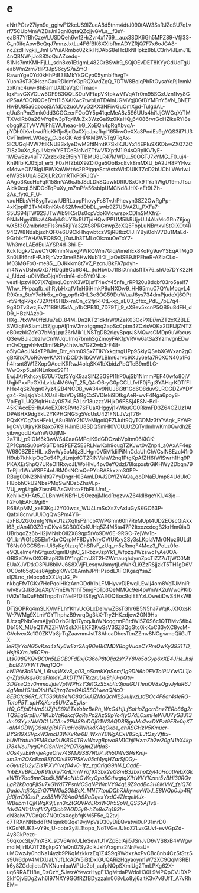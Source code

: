 # e
eNrtPGtv27iyn9e_ggiwF12kcUS9lZueA8d5tnm4dtJ090tAW3SsRJZcSU7qLvrf75CUbMmWZDrJnl3gnl0gtaQZcjjvGVLa__f3sY-eaBR7YfBhCzeVLUSDQeh6wf2HrZvr4x1769__aux3SDK6Gh5MPZ89-Vfjl33-G_n0ifqApwBeQqJ7mnzJxtLu4F6fBK6XXIbRmADYZRjQ7F7x6oJGA8-ncZzdHvgkji_JmH7YuiARmbo02kIkHtDAbS8eHcBkNHpkz8bEC3rh4JEmJ1E4nQBNW-jJo88XoQuAZxedq-51Nls7mtKMHFjLL_sdn8xo1EtIgmL482GrBSwh9_SQjOEvDET8KYyCdUdTgUeabWm2rm7tliP3JpS6cyS7aZmO-RawnYgeDYd0kHhPtB3BMkYkGCyo05ymblfhvgT-Yuon3sT3GHsznCauRDldmYGpRQXwdZgQ_7DTW8BqiqPbRtOysaYqRj1emMzxKmc4uw-8hBamUA1DaVqOrTmao-IqxFsvGXVCLw6DF9B3QQLSDuMFfapVKfpkwVfVqATr0m95SGxUzn1Ivy8GdPSaAfOQNQOeBYt11I5XAKwc7twbLnTDAlnUGMVgj0GfBYMFnY5VN_BNEFHwBU85a6qboojSAfdDc2uoUVyG2KX3NFiwGuOmXgd-TulgdAL-qUuSnPmZlmk0dd3GGGzerFOoOY5p41qeMeA8z5S6UUs4hi1JjGWGqXrTMTXVdlRb0a26MYq8w3pTq4MuZx3WzGal9z0KaHQ_64086rvrGcHZlkeRYl8eobggKZTyVVWjPhEWUheao-hG_XoEQn4pRqXbvqA-pYDh0iXvrbwdRicKH1jc8jdDa0XjcJpzfbpl165bwOeXXa3PndEs9gYQS3iI71J3CvTlmIwrLW0egy_CJzoGK-AxHPKMBW5Tq9TqAx-SlCUGqHVW7ftlKNU8SxIyeDwM3ftlNmtK7SxlKJUYx14EPIu9XKDbwZXQ7ZCZiSz0uXc_SgJIMzeYYETCeBlcNdZTfwV5XptM1i94sQRplKV1yE-1WEw5zv4uT77ZrzbxBzEf5iyYTBMU8LR47MWDu_50OGTJ7xYMG_F0_uj4-Kh9ffblKJ05jxI_er5_F0zHfZbtiX9ZDi0ge5QbBxqEvk8mMXU_bA2JH8PYHvzsMdweOIVBIgUPiWKaWMtAs2RPigqeSctAstxWltDUIKTZcD2bUCbLWArlwJelWSSkUqAi8ZXjLR2QmRTkPGRJQV-AAgo3KccHcFqR158mVA6cJ5JSdLDkSQawkDRIUSxCk9TYafiWgU19mJTsuAldk0cqL5NDOoTqPuXy_m7mPfa56sbIpUMCNd8JHX-eEt9LZh-2As_fyt0_F_U-vxuHEbsVH8ygTvqwlUBRLappPhovyFs8TvJrPhevyn3SZ2OwRgPp-4xKjopiP2TxMXRnKAv8S2MwdDbDL_swb9Z7UBVAZU_PXFa7-S5US94jTW92SJTwWb9lK5rDs0cpVdoKMcwrspxCDInSMXfrZ-9NJxNgyi0lkzA48nlykGUYSxRUTjdHQwIPPUM5ikRUjyUJ4AlaMcGRnZ6jogwX5f302mlbrktdFls3m5KjIYa32XS8PRGnwpZcXQ5FbpLuNBmxvlStOlXOt4R94QW8NdabjsdhQF0e6U9CkHhqwbtczV9jRBtbzClJIlYByi0ohV7Du1MaEd-9GrbikfTAHAWFQ8SQ_jZutJh3TMLoOkzouOeTcY7-Wh3meLAEdEuiAYSR4d-3hi-E-KckTqgk7QweCYQKmmNwxgPWRQWm7GlqWmehEx8KoPg9uvYSEqATMg0Sn0LEf6nrF-PJrRjnVzz3meB5HwNub1IrX_jaOeISB9JfPEheR-AZiaCLo-M03MGFoO-me85__DJKkkm8t7v7_PzcnJBkFA7pdyh-m4NwvDshcQxD7HDqd8Cc6G4L_jtoHbVbJ1fBrXnndsffTx76_shUe7DYK2zHJ_fJdzd-uOiM6cGjqV9rdnf4-db8Yt9NLx-vesfHpzvHO7jX7qjmqL0zmX3WDjsfT4exY45nfe_rRP120u8dqbf03ro5aelf7Whw_PHpaqfb_dhRybHxqfV1eH6iHmkP9uNXDw9_HH95muC7QYuMoqvL4R9Xnx_6toY7eHr5x_nOg_op9rXHL3e3OG59DtrWuaJ6ys734dmPjudeXj6OPt-r59rtgR7qx732Xft49HBx-mOn_c2fjrR-0tE-xp_aE03_cfbx_PdL_7pL7q4-9g8OTv3wzjEv71189tU5dA_p1bCPB10_7D79Tj_9_sX8ev5xcnP5QB9u8dFH_dD9_HBzNAzc0-HXg_7txWV0ffzlJu7eD_84M_Dn2KT21dkfrW9tZeK03OcPXEi7mZT2xXZBLESWXqEASiamU5ZjgupAIj1mV2mxtgqmqZapScCptm4ZCzisVQKa2DFlJjZNTZeB0xzbkZoYO7bMgLpp26rMik1LNSTgDB2rlgyBpqrJSMQwsCMDp9uWacusQ3ewBJiJdezIwCmWJqUImq7bmhSgZmoyFAKfpVRVw6atSa3YzmvgnEDwmQvDggvhHvd3mf9kPy4htvJn7GZ2wb3rF48-o5iyCAoJN4sTP8Jw_Dtr_ehm09Sx7TiKYxkgtngUPp9SklyQSebXGWxan2gCgBXihx7UoRGvevKAX1mDCDtN1bQVWLBlm6Jrvc9iXJy6efa7R0XCN40p1Fdh4Irsnt8W1ZXopQAoeiKRRwJ4oIqSK41bXbidzPbQTeB9m9LG-WwQxp5LaKNLnkeeS9F1-EwjJKrPxhcxyB76U70zf3YgK9aaSlNZ3G9PI1hP0ujSb1NImmPEF40wfo80jVUqjbPxxPcGXhLvIdz4M6VqT_25_Q4rO6ryG0pCCLLfvfF0jFgt3YAHqrKDTfFIhHe4qSk7egn07yz4j2B4NCDB_wA34v9NUJ8i3tt1Gd6O8duvSLROGDZvYDYgz4-RaijsjqYoiLXUsiIHbrVDyB8gCxSVDleki9DtkgAeR-wvF4Nga6poy8-VpiEg1LUQ2lqIrHu4y0S7kLFALsr18uzzzVHjkD6FSSj4ESN-Bdl-45K1AccE5HhA4oEX0KSRVtd7SFUaXHggyj1kWkuCG0RkmFD3Z64CZUz1AtDPABHX9dgEkL2YKPHGNG5g5VcUsU421FNLJVzjT76-PQxKYCg7psHFeki_A8uBlAY2f0VeMIgoiQFZlJuIt9QyTGDMz3fYYAqk_FYAFtkgCVyUtjryKKBaxo7K9IHJmBU8SDQ5mHI0VCU_UtZQTydmhwKm0Qwdh2EyibwgqdUKaYnWQJjlMl-2a71U_p9IOM6k3wWS40aaGMPqIK9dGDCzabVpltm06KICK-ZP1CptsSu0pVSSTDhtSPEFZ5E3RLNwKoh9ougTZKJwt0vZnp4_a0AxAF4epW680SZBEHIL_xSwWy5oMtjz3LHgn0V5M1dilPiNnCdaUhChVCsIN8EzcI41r0H9ub7khkipOqCo54P_dLmjofCT2RlNVahW2nq1PtgKpAfZH6fWISwrh1Hq9PPKAXErShpQ7UReOI1RxycJLWoHlvL4pv0eYQdzl78kspxstrGiKHWy2Dbqn79TeRjIa1WuWSPF4nU8M0sNCmQePYbBA8kxzm30PP-RBug0DN23NinltQ7YyDngrH03AmLDAJ2DYlZYAQa_qoDNaEUmp84UdUkCFlBpbhCkU2NbePMqSwNDs5ZhsVLp-VUj_wgUtg9rZbsnPLAsGMItcxFfbFiLUmf_-KehlIxcXHAt5_CLBnhV9NBfHl_SOezqjMIqdRrgzvwZ64klI8geYKlJ43jq--h2Fo1jEAFd9gi6-R68ApMM_xeE3KgJ2Y00wcs_WU4LmSsXsZvAxIuGySKGC63P-QafxI8cnwUUiOgQwSPm4Y6-JxFBJ2G0xmfgNWxU1zzXqtlsF9ncbXWPGmn60h7ReMUpt4UD2EOscGiAkxl63_dAn4D3Z9mCKw4SCB00XoKUHq5Z4M5ta47P2ItxozcdcgB2krHmQiaDUBrbqoZz6b-ll2jMNsbOil2X89qp5rVo9DV6E-9RGC-7ejWv1b-Q1_brWG1pS5Eln1KbrCQrpMF8DyYNryCVtUKxy2Sy3sLKpIaVMrGNpz6ULdfT6Ns09CC5Sm-Ui6yKg9lzzqfChSRvF_zUq_m5zRmqF4Mcz3_PoLz0fe-e9QLelme4hGfguxOgmIDrjhC_2IRbzvJzpYk1_WfpzqJWzswcTyAe0OA-GRlSzDVwOXOBtapR2hDY1ngCmU3T2HZWmauqhdymZpcTiZZ7uTjWC0MtEUaXJVDtkO3PiJ8biMJ6S8XVjFLesqwJsmytjLeWnKLi9ZzRSjjzkT5TH1gD6VOC0ot65qQes8AjgbgKWvC8AmhJPfHPsodLXFOKgaqYsaZ-slj2Lnc_rMocp5xXZUqUG_P-nkbgFfvTGKx7HcPqolHKzArnODdh1bLFMHyvvDjEwqiLEwlj4om8VgTJMniRwIv8vQJk8QqAXpVFmEWN1hT5mgFbTp3QeMMQc9ei4pWnWK2uWwqPKibfVi2e11aQuFh5lTnppTn7NelPfQIlSEygVAXOQBoc9qlEEYzLOwetiDwS4HxWBB-DTjSOPRq4mSLKVMFLhYKhvUcGLxDeIwwZBsTGhr6B5N5ha7WqKJXfOxsKW-7WMg9XLmYGYThphzB9wrqDg3kX-Try2HKzdjew2ON9Hs-lUczqPNbGamAjjyOOzbGHp17yoqJiuWNcqgrmP8tdWI5Z6S6c1QTBMvSflb4Db15X_MUeQTWZZHWr3skXHEKF2KwSsV3SZ8QgGtc0ikKoC33yXC8ycM-GVclvexXc1G0ZKVtr8jrTqZaavnmJstT8AhcaDhcsTtmZZmv8NCgwmcQiiGJTX-_IeR6jrYoNG5vKza4zNy6wEzr2Aq9OeBICMDYBbgVuazCYRmQwKy39S1TD_Hsjt6XmJa5CFm-Lts098QKQxBC0n5LBCB0FdDxjG36oP8tOIja2sY7Y8Vo5aGyp6xXE4JHe_hsj_bal82I7FWTWeq1QQ-cN1PAt3b6NN_L6tvqWXv8_q03_oSixnKKpSnmf1g9DN6b0EVTolPUYwiDL1jog-Zfu6JsqJGcaFlmaY_AkDTfNTRxzruUu9hjU-pQtv-3DGseQ5v0mmaJjdeVptWPHzY3ii1GzS5xbItc3jouGUThmOV8sOgvJyIuR6J4gMmHGHsOIrIHN9jtzq2avOAi95SOIweaQNcO-8EBCfc96Rf_KT5S0kh9eNC8QOkAjZMaQcNIE2JuIjvzLtdBOc4F8ar4sIeRO-TataP5T_upHXjKcre9UVZwEyAs-HQ_GEfsDhVnSUZfHS8XETxYobzBeRh_WxG4HjLfSoHoZgcrrBnzZERb86g2rTQ9EqGrpBu71iKJbVqRdkcfGgRePp2AzS9pYo4jyO7dLOxmHeWUU7yGBJ13dm03YyzNMOCLUCAnx2PM88uDOjG1W3AQD8BjgaMo2vxDYPzt9EBe0qXT-dM4ODWjC9sMgRAFFuaHq6WhkdKAqOkbe_ahASGHzV5Kmucr-BYSt19XSVpxW3mcB3WKvRw6B_WxhYEWgACxV8ScjEJtQsyVfttx-bUNIYatuh0FMB4wDUKBG4TRwWcvgBpwoBM1ChjliHzmZb2w20gN1hX4kpI784NcJPygQhClSnNm2YD7jKglmZWtIaS-dOs4yJEiHrvjeAgeOiw74SMJ9SB7NUP_Rh50WvSNsKmj-xm2m2OKcExoBSfODiv897PSKw05cI4yqHZarSf0Gy-oGyut2U2ylZls1PXVYvef04v0-1fz_zgCrigG9hNJ_CgdE-1nbEXvBPLDpK91nXu7XHDmWYof9X3bk2eG8mB3zbkhpt2yl4aHoatVebXGkeWBY7oa8mrGbs5Uj8F4oNtbCWeyOpa5GthzgtqXIHWVYKzmt5vBHi30RQvLgR2kDaqPjISu7xGWdT7PsrMOSqNPWmVY94qL9Z9adBc3H8MVW_fzIQ76DadaJtdjtXpZrQ7PlN0u2GbBcX_MNT7touDQh7JIkywcvWbJ_E8WQp0Jp4Rffd0jzrD10ssP_zx88MV79AoQh9RaDqexYxdC4ZleqeMJx-WBubmTQjKWgK9jEsn3xZtGQVRdLRxiWOlr5SpVl_QSS5Aj1vB-1dv26N1rUtaf1lt7ylQlob3AOD5y8-hZn8eZq193h_-dN3alw7VCnQG7NOtCsXcgbfqKM5F5e_Q2tvj-c7TRXnNNbddTtMIqmk6Qqe19vjVpVsD30yDiEQvatwi0uP31mrD0-tXGsNfUK3-vY9s_U-cobr2y8LTtopb_NoTVGeJUkoZ7LvsGUvf-evVGpZd-4y8GkPezc-56qkocSLy7mX3X_sCV6AnkULIeSewtU1VZpEclAjl5JSnJvD6vVS8xB4VWgwmdiMjirBA7iT26gkpGYfeQn07Sy2cIkJxhVrxgmz2NnFeaU-uMCwzJy0hdNa14yzb9PKqMzkkrzEq1Z4S9q9WdxzAxPvCBc8nb4CzStStzSs9Ur6dpV4M1XUaLYJfLfcAGV5iBtDxIGUQARizHqyaoym1W72XC9QqM3RBIk6y8ZGdcjlctsDVKNumIpaWPUe2bf_aufpNQpSXmlUg2TmLPKg62X-uq6RRAEH8e_DsCzY_5JwzAYevcrHygE13gMtdaPWdoH30L9MPQpCVJDXP2kIfOjvEDgZwh6I97NXY9GGfRZfBDyzzaln068vLo8yj6altK3v7v8UfT_A7vRhEM=
